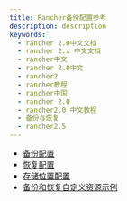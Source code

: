 ```yaml
---
title: Rancher备份配置参考
description: description
keywords:
  - rancher 2.0中文文档
  - rancher 2.x 中文文档
  - rancher中文
  - rancher 2.0中文
  - rancher2
  - rancher教程
  - rancher中国
  - rancher 2.0
  - rancher2.0 中文教程
  - 备份与恢复
  - rancher2.5
---
```


- [备份配置](./back-up-config/_index)
- [恢复配置](./restore-config/_index)
- [存储位置配置](./storage-config/_index)
- [备份和恢复自定义资源示例](../examples/_index)
